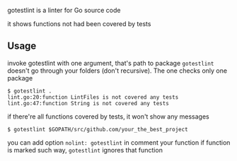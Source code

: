 gotestlint is a linter for Go source code

it shows functions not had been covered by tests

## Usage

invoke gotestlint with one argument, that's path to package ```gotestlint``` doesn't go through your folders (don't recursive). The one checks only one package

```
$ gotestlint .
lint.go:20:function LintFiles is not covered any tests
lint.go:47:function String is not covered any tests
```

if there're all functions covered by tests,
it won't show any messages

```
$ gotestlint $GOPATH/src/github.com/your_the_best_project
```

you can add option ```nolint: gotestlint``` in comment your function
if function is marked such way, ```gotestlint``` ignores that function
